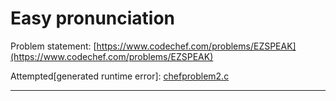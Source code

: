 # Easy pronunciation

Problem statement: [https://www.codechef.com/problems/EZSPEAK](https://www.codechef.com/problems/EZSPEAK)

Attempted[generated runtime error]: [chefproblem2.c](https://github.com/C0DER11101/WarmUp/blob/warmUp/chefproblem2.c)

---
